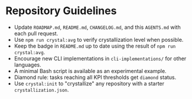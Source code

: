 # Repository Guidelines

- Update `ROADMAP.md`, `README.md`, `CHANGELOG.md`, and this `AGENTS.md` with each pull request.
- Use `npm run crystal:avg` to verify crystallization level when possible.
- Keep the badge in `README.md` up to date using the result of `npm run crystal:avg`.
- Encourage new CLI implementations in `cli-implementations/` for other languages.
- A minimal Bash script is available as an experimental example.
- Diamond rule: tasks reaching all KPI thresholds get `diamond` status.
- Use `crystal:init` to "crystallize" any repository with a starter `crystallization.json`.
